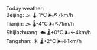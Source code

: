 Today weather:  
Beijing: 🌫  🌡️-1°C 🌬️↖7km/h  
Tianjin: 🌫  🌡️-4°C 🌬️↖7km/h  
Shijiazhuang: ☁️   🌡️+0°C 🌬️←4km/h  
Tangshan: ☀️   🌡️+2°C 🌬️↓1km/h  
